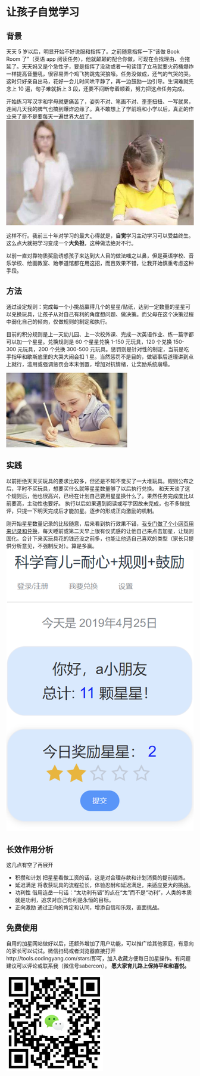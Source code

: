 # 让孩子自觉学习

## 背景

天天 5 岁以后，明显开始不好说服和指挥了。之前随意指挥一下“该做 Book Room 了”（英语 app 阅读任务），他就颠颠的配合你做，可现在会找理由、会拖延了。天天妈又是个急性子，要是指挥了没动或者一句读错了立马就要火药桶爆炸一样提高音量吼，很容易弄个鸡飞狗跳鬼哭狼嚎。任务没做成，还气的气哭的哭。这时只好亲自出马，花好一会儿时间哄平静了，再一边鼓励一边引导。生词难就先念上 10 遍，句子难就拆上 3 段，还要不间断夸着顺着，努力把这点任务完成。

开始练习写汉字和字母就更痛苦了，姿势不对、笔画不对、歪歪扭扭、一写就累，连闹几天我的脾气也搞到爆炸边缘了。真不敢想上了学前班和小学以后，真正的作业来了是不是要每天一遍世界大战了。
![抗拒(来源网络)](../pic/kangju.jpg)

这样不行。我前三十年对学习的最大心得就是，**自觉**学习主动学习可以受益终生。这么点大就把学习变成一个**大负担**，这种做法绝对不行。

以前一直对靠物质奖励诱惑孩子来达到大人目的做法嗤之以鼻，但是英语学校、音乐学校、绘画教室、跆拳道馆都在用这招，而且效果不错，让我开始慎重考虑这种手段。

## 方法

通过设定规则：完成每一个小挑战赢得几个的星星/贴纸，达到一定数量的星星可以兑换玩具，让孩子从对自己有利的角度想问题、做决策。而父母在这个决策过程中弱化自己的倾向，仅做规则的制定和执行。

目前的积分规则是上一天幼儿园、上一次校外课、完成一次英语作业、练一篇字都可以加一个星星。兑换规则是 60 个星星兑换 1-150 元玩具，120 个兑换 150-300 元玩具，200 个兑换 300-500 元玩具。惩罚则是针对性的制定，当前是吃手指甲和歇斯底里的大哭大闹会扣 1 星。当然惩罚不是目的，做错事后道理讲到点上就行，滥用或强调惩罚会本末倒置，增加对抗情绪，让奖励系统崩塌。

![努力(来源网络)](../pic/nuli.jpg)

## 实践

以前拒绝天天买玩具的要求比较多，但还是不知不觉买了一大堆玩具。规则公布之后，平时不买玩具，想要买什么就等星星数量够了以后执行兑换。
和天天谈了这个规则后，他也很高兴，已经在计划自己要用星星换什么了。果然任务完成度比以前要高，主动性也要好。
执行以后如果遇到阅读或写字因故未完成，也不多做批评，只提一下明天完成后才能加星。逐步的形成正向激励的机制。

刚开始星星数量记录的比较随意，后来看到执行效果不错，[我专门做了个小网页用来记录和兑换](http://tools.codingyang.com/stars/)，每天睡前或第二天早上很有仪式感的让他自己来点击加星，让规则固化。合计下来买玩具花的钱还没之前多，也能让他选自己喜欢的类型（家长只提供分析意见，不强制反对）。算是多赢。
![网页截图](../pic/star.png)

## 长效作用分析

这几点有空了再展开

- 积攒和计划
  把星星看做工资的话，这是对合理存款和计划消费的提前锻炼。
- 延迟满足
  将收获玩具的流程拉长，体验忍耐和延迟满足，来适应更大的挑战。
- 功利性
  借用连岳一句话：“太功利有错”的点在“太”而不是“功利”，人类的本质就是功利，追求对自己有利是永恒的目标。
- 正向激励
  通过正向的肯定和认同，增添自信和乐观，直面挑战。

## 免费使用

自用的加星网站做好以后，还额外增加了用户功能，可以推广给其他家庭，有意向的家长可以试试。微信扫码或者浏览器直接打开http://tools.codingyang.com/stars/即可，加入收藏方便每日加星操作。有问题建议可以评论或联系我（微信号sabercon）。
**愿大家育儿路上保持平和和喜悦。**

![每日奖励星](../pic/star2QR.png)
